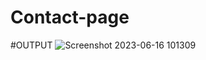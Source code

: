 # Contact-page

#OUTPUT
![Screenshot 2023-06-16 101309](https://github.com/123shahan/Contact-page/assets/102419339/b7f4d314-d8c5-4580-b54a-bb29add8e085)

